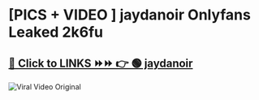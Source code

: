 
 # [PICS + VIDEO ] jaydanoir Onlyfans Leaked 2k6fu

## <h2><a href="https://clipsfans.com/jaydanoir&ref=git">🔗 Click to LINKS ⏩⏩ 👉 🟢 jaydanoir </a></h2>

<a href="https://clipsfans.com/jaydanoir&ref=git" rel="nofollow" data-target="animated-image.originalLink"><img src="https://i.ibb.co.com/xMMVF88/686577567.gif" alt="Viral Video Original" style="max-width: 100%; display: inline-block;" data-target="animated-image.originalImage"></a>

